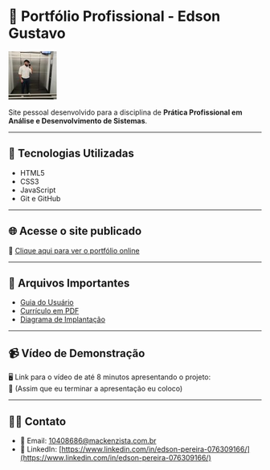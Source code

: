 # 💼 Portfólio Profissional - Edson Gustavo

![Perfil](foto_perfil.jpg)

Site pessoal desenvolvido para a disciplina de **Prática Profissional em Análise e Desenvolvimento de Sistemas**.

---

## 🚀 Tecnologias Utilizadas

- HTML5
- CSS3
- JavaScript
- Git e GitHub

---

## 🌐 Acesse o site publicado

🔗 [Clique aqui para ver o portfólio online](https://edsonmackenzie.github.io/online-portfolio/)

---

## 📎 Arquivos Importantes

- [Guia do Usuário](https://github.com/EdsonMackenzie/online-portfolio/blob/main/GUIA.md)
- [Currículo em PDF](https://github.com/EdsonMackenzie/online-portfolio/blob/main/Edson%20Curr%C3%ADculo.pdf)
- [Diagrama de Implantação](https://github.com/EdsonMackenzie/online-portfolio/blob/main/diagrama_implantacao.png)

---

## 📹 Vídeo de Demonstração

🖥️ Link para o vídeo de até 8 minutos apresentando o projeto:  
🔗 (Assim que eu terminar a apresentação eu coloco)

---

## 👨‍💼 Contato

- 📧 Email: 10408686@mackenzista.com.br
- 🔗 LinkedIn: [https://www.linkedin.com/in/edson-pereira-076309166/](https://www.linkedin.com/in/edson-pereira-076309166/)
